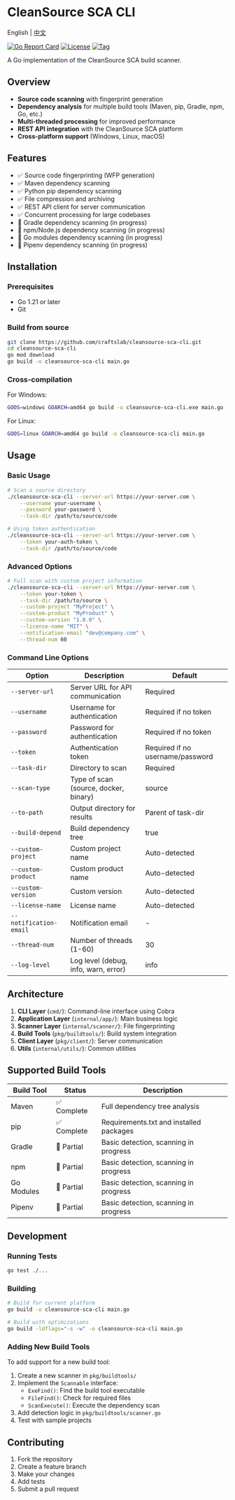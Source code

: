 # CleanSource SCA CLI

English | [中文](./README_cn.md)

[![Go Report Card](https://goreportcard.com/badge/github.com/craftslab/cleansource-sca-cli)](https://goreportcard.com/report/github.com/craftslab/cleansource-sca-cli)
[![License](https://img.shields.io/github/license/craftslab/cleansource-sca-cli.svg)](https://github.com/craftslab/cleansource-sca-cli/blob/main/LICENSE)
[![Tag](https://img.shields.io/github/tag/craftslab/cleansource-sca-cli.svg)](https://github.com/craftslab/cleansource-sca-cli/tags)

A Go implementation of the CleanSource SCA build scanner.

## Overview

- **Source code scanning** with fingerprint generation
- **Dependency analysis** for multiple build tools (Maven, pip, Gradle, npm, Go, etc.)
- **Multi-threaded processing** for improved performance
- **REST API integration** with the CleanSource SCA platform
- **Cross-platform support** (Windows, Linux, macOS)

## Features

- ✅ Source code fingerprinting (WFP generation)
- ✅ Maven dependency scanning
- ✅ Python pip dependency scanning
- ✅ File compression and archiving
- ✅ REST API client for server communication
- ✅ Concurrent processing for large codebases
- 🚧 Gradle dependency scanning (in progress)
- 🚧 npm/Node.js dependency scanning (in progress)
- 🚧 Go modules dependency scanning (in progress)
- 🚧 Pipenv dependency scanning (in progress)

## Installation

### Prerequisites

- Go 1.21 or later
- Git

### Build from source

```bash
git clone https://github.com/craftslab/cleansource-sca-cli.git
cd cleansource-sca-cli
go mod download
go build -o cleansource-sca-cli main.go
```

### Cross-compilation

For Windows:
```bash
GOOS=windows GOARCH=amd64 go build -o cleansource-sca-cli.exe main.go
```

For Linux:
```bash
GOOS=linux GOARCH=amd64 go build -o cleansource-sca-cli main.go
```

## Usage

### Basic Usage

```bash
# Scan a source directory
./cleansource-sca-cli --server-url https://your-server.com \
    --username your-username \
    --password your-password \
    --task-dir /path/to/source/code

# Using token authentication
./cleansource-sca-cli --server-url https://your-server.com \
    --token your-auth-token \
    --task-dir /path/to/source/code
```

### Advanced Options

```bash
# Full scan with custom project information
./cleansource-sca-cli --server-url https://your-server.com \
    --token your-token \
    --task-dir /path/to/source \
    --custom-project "MyProject" \
    --custom-product "MyProduct" \
    --custom-version "1.0.0" \
    --license-name "MIT" \
    --notification-email "dev@company.com" \
    --thread-num 60
```

### Command Line Options

| Option | Description | Default |
|--------|-------------|---------|
| `--server-url` | Server URL for API communication | Required |
| `--username` | Username for authentication | Required if no token |
| `--password` | Password for authentication | Required if no token |
| `--token` | Authentication token | Required if no username/password |
| `--task-dir` | Directory to scan | Required |
| `--scan-type` | Type of scan (source, docker, binary) | source |
| `--to-path` | Output directory for results | Parent of task-dir |
| `--build-depend` | Build dependency tree | true |
| `--custom-project` | Custom project name | Auto-detected |
| `--custom-product` | Custom product name | Auto-detected |
| `--custom-version` | Custom version | Auto-detected |
| `--license-name` | License name | Auto-detected |
| `--notification-email` | Notification email | - |
| `--thread-num` | Number of threads (1-60) | 30 |
| `--log-level` | Log level (debug, info, warn, error) | info |

## Architecture

1. **CLI Layer** (`cmd/`): Command-line interface using Cobra
2. **Application Layer** (`internal/app/`): Main business logic
3. **Scanner Layer** (`internal/scanner/`): File fingerprinting
4. **Build Tools** (`pkg/buildtools/`): Build system integration
5. **Client Layer** (`pkg/client/`): Server communication
6. **Utils** (`internal/utils/`): Common utilities

## Supported Build Tools

| Build Tool | Status | Description |
|------------|--------|-------------|
| Maven | ✅ Complete | Full dependency tree analysis |
| pip | ✅ Complete | Requirements.txt and installed packages |
| Gradle | 🚧 Partial | Basic detection, scanning in progress |
| npm | 🚧 Partial | Basic detection, scanning in progress |
| Go Modules | 🚧 Partial | Basic detection, scanning in progress |
| Pipenv | 🚧 Partial | Basic detection, scanning in progress |

## Development

### Running Tests

```bash
go test ./...
```

### Building

```bash
# Build for current platform
go build -o cleansource-sca-cli main.go

# Build with optimizations
go build -ldflags="-s -w" -o cleansource-sca-cli main.go
```

### Adding New Build Tools

To add support for a new build tool:

1. Create a new scanner in `pkg/buildtools/`
2. Implement the `Scannable` interface:
   - `ExeFind()`: Find the build tool executable
   - `FileFind()`: Check for required files
   - `ScanExecute()`: Execute the dependency scan
3. Add detection logic in `pkg/buildtools/scanner.go`
4. Test with sample projects

## Contributing

1. Fork the repository
2. Create a feature branch
3. Make your changes
4. Add tests
5. Submit a pull request
